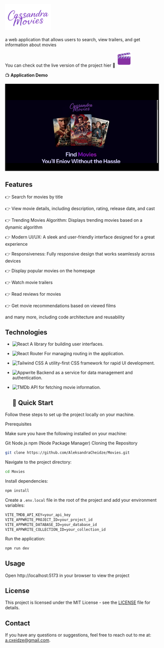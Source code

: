 ## <img src="0660fc82-794a-4471-9217-3a0e34538ded-removebg-preview.png" alt="Logo" width="150"/>

 a web application that allows users to search, view trailers, and get information about movies
 
You can check out the live version of the project hier 🔗  [<img src="icons8-clapperboard-48.png" alt="Logo" width="50" />](https://cassandra-movies.vercel.app/)



   📺 **Application Demo**

![Demo](CassandraMovies-ezgif.com-video-to-gif-converter.gif)

   ## Features

👉 Search for movies by title

👉 View movie details, including description, rating, release date, and cast

👉 Trending Movies Algorithm: Displays trending movies based on a dynamic algorithm

👉 Modern UI/UX: A sleek and user-friendly interface designed for a great experience

👉 Responsiveness: Fully responsive design that works seamlessly across devices

👉 Display popular movies on the homepage

👉 Watch movie trailers

👉 Read reviews for movies

👉 Get movie recommendations based on viewed films

and many more, including code architecture and reusability

## Technologies

- ![React](https://img.shields.io/badge/React-20232A?style=for-the-badge&logo=react&logoColor=61DAFB) A library for building user interfaces.  
- ![React Router](https://img.shields.io/badge/React_Router-CA4245?style=for-the-badge&logo=react-router&logoColor=white) For managing routing in the application.  
- ![Tailwind CSS](https://img.shields.io/badge/Tailwind_CSS-38B2AC?style=for-the-badge&logo=tailwind-css&logoColor=white) A utility-first CSS framework for rapid UI development.  
- ![Appwrite](https://img.shields.io/badge/Appwrite-F02E65?style=for-the-badge&logo=appwrite&logoColor=white) Backend as a service for data management and authentication.  
- ![TMDb](https://img.shields.io/badge/TMDb-01B4E4?style=for-the-badge&logo=themoviedatabase&logoColor=white) API for fetching movie information.  


   ## 🤸 Quick Start
Follow these steps to set up the project locally on your machine.

Prerequisites

Make sure you have the following installed on your machine:

Git
Node.js
npm (Node Package Manager)
Cloning the Repository

```bash
git clone https://github.com/AleksandraCheidze/Movies.git
 ```
Navigate to the project directory:

```bash
cd Movies
 ```

Install dependencies:

```bash
npm install
```

Create a `.env.local` file in the root of the project and add your environment variables:

 ```plaintext
 VITE_TMDB_API_KEY=your_api_key
 VITE_APPWRITE_PROJECT_ID=your_project_id
 VITE_APPWRITE_DATABASE_ID=your_database_id
 VITE_APPWRITE_COLLECTION_ID=your_collection_id
 ```

Run the application:

```bash
npm run dev
```

## Usage

Open http://localhost:5173 in your browser to view the project

## License

This project is licensed under the MIT License - see the [LICENSE](LICENSE) file for details.

## Contact

If you have any questions or suggestions, feel free to reach out to me at: a.cxeidze@gmail.com.
